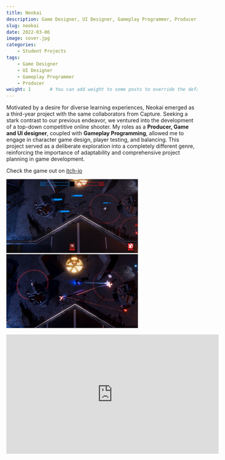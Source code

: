 ```yaml
---
title: Neokai
description: Game Designer, UI Designer, Gameplay Programmer, Producer
slug: neokai
date: 2022-03-06
image: cover.jpg
categories:
    - Student Projects
tags:
    - Game Designer
    - UI Designer
    - Gameplay Programmer
    - Producer
weight: 1       # You can add weight to some posts to override the default sorting (date descending)
---
```


Motivated by a desire for diverse learning experiences, Neokai emerged as a third-year project with the same collaborators from Capture. Seeking a stark contrast to our previous endeavor, we ventured into the development of a top-down competitive online shooter. My roles as a **Producer, Game and UI designer**, coupled with **Gameplay Programming**, allowed me to engage in character game design, player testing, and balancing. This project served as a deliberate exploration into a completely different genre, reinforcing the importance of adaptability and comprehensive project planning in game development.

Check the game out on [itch-io](https://oxstudio.itch.io/neokai)

![](n1.png) ![](n2.png)

<iframe width="560" height="315" src="https://www.youtube.com/embed/uAxn4gAbK_8?si=Pz53aBHnh-V6D8Yo&amp;start=39" title="YouTube video player" frameborder="0" allow="accelerometer; autoplay; clipboard-write; encrypted-media; gyroscope; picture-in-picture; web-share" allowfullscreen></iframe>